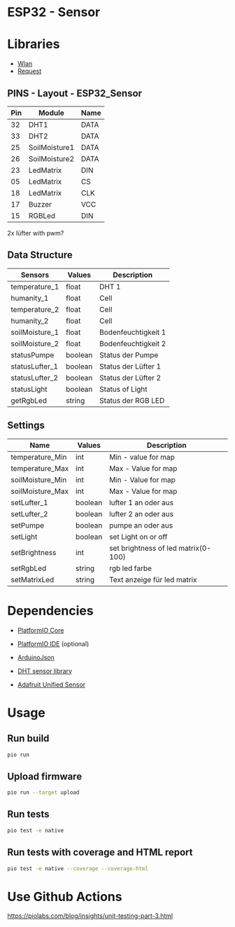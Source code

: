 # ESP32 - Sensor

# Libraries

- [Wlan](lib/Wlan/README.md)
- [Request](lib/Request/README.md)

## PINS - Layout - ESP32_Sensor

|  Pin | Module         | Name  |
|------|----------------|-------|
|  32  | DHT1           | DATA  |
|  33  | DHT2           | DATA  |
|  25  | SoilMoisture1  | DATA  |
|  26  | SoilMoisture2  | DATA  |
|  23  | LedMatrix      | DIN   |
|  05  | LedMatrix      | CS    |
|  18  | LedMatrix      | CLK   |
|  17  | Buzzer         | VCC   |
|  15  | RGBLed         | DIN   |
2x lüfter with pwm?

## Data Structure

| Sensors           | Values    | Description         |
|-------------------|-----------|---------------------|
| temperature_1     | float     | DHT 1               |
| humanity_1        | float     | Cell                |
| temperature_2     | float     | Cell                |
| humanity_2        | float     | Cell                |
| soilMoisture_1    | float     | Bodenfeuchtigkeit 1 |
| soilMoisture_2    | float     | Bodenfeuchtigkeit 2 |
| statusPumpe       | boolean   | Status der Pumpe    |
| statusLufter_1    | boolean   | Status der Lüfter 1 |
| statusLufter_2    | boolean   | Status der Lüfter 2 |
| statusLight       | boolean   | Status of Light     |
| getRgbLed         | string    | Status der RGB LED  |

## Settings

| Name              | Values    | Description                                           |
|-------------------|-----------|-------------------------------------------------------|
| temperature_Min   | int       | Min - value for map                                   |
| temperature_Max   | int       | Max - Value for map                                   |
| soilMoisture_Min  | int       | Min - Value for map                                   |
| soilMoisture_Max  | int       | Max - Value for map                                   |
| setLufter_1       | boolean   | lufter 1 an oder aus                                  |
| setLufter_2       | boolean   | lufter 2 an oder aus                                  |
| setPumpe          | boolean   | pumpe an oder aus                                     |
| setLight          | boolean   | set Light on or off                                   |
| setBrightness     | int       | set brightness of led matrix(0-100)                   |
| setRgbLed         | string    | rgb led farbe                                         |
| setMatrixLed      | string    | Text anzeige für led matrix                           |

# Dependencies

- [PlatformIO Core](https://docs.platformio.org/en/latest/installation.html)
- [PlatformIO IDE](https://platformio.org/install/ide?install=vscode) (optional)

- [ArduinoJson](https://arduinojson.org/)
- [DHT sensor library](https://github.com/adafruit/DHT-sensor-library)
- [Adafruit Unified Sensor](https://github.com/adafruit/Adafruit_Sensor)

# Usage

## Run build

```bash
pio run
```

## Upload firmware

```bash
pio run --target upload
```

## Run tests

```bash
pio test -e native
```

## Run tests with coverage and HTML report

```bash
pio test -e native --coverage --coverage-html
```

# Use Github Actions
<https://piolabs.com/blog/insights/unit-testing-part-3.html>

